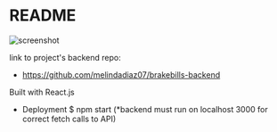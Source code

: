 # README


![screenshot](brakebillsReadmeDemo.gif)

link to project's backend repo: 
- https://github.com/melindadiaz07/brakebills-backend




Built with React.js

* Deployment
$ npm start
(*backend must run on localhost 3000 for correct fetch calls to API)

